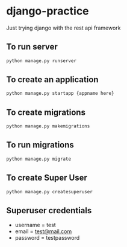 # django-practice
 Just trying django with the rest api framework

## To run server
```bash
python manage.py runserver 
```

## To create an application
```bash
python manage.py startapp {appname here}
```

## To create migrations
```bash
python manage.py makemigrations
```

## To run migrations
```bash
python manage.py migrate
```

## To create Super User
```bash
python manage.py createsuperuser
```

## Superuser credentials
- username = test
- email = test@mail.com
- password = testpassword